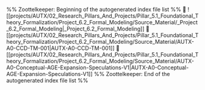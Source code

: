%% Zoottelkeeper: Beginning of the autogenerated index file list  %%
📄 ![[projects/AUTX/02_Research_Pillars_And_Projects/Pillar_5.1_Foundational_Theory_Formalization/Project_6.2_Formal_Modeling/Source_Material/_Project_6.2_Formal_Modeling|_Project_6.2_Formal_Modeling]]
📄 [[projects/AUTX/02_Research_Pillars_And_Projects/Pillar_5.1_Foundational_Theory_Formalization/Project_6.2_Formal_Modeling/Source_Material/AUTX-A0-CCD-TM-001|AUTX-A0-CCD-TM-001]]
📄 [[projects/AUTX/02_Research_Pillars_And_Projects/Pillar_5.1_Foundational_Theory_Formalization/Project_6.2_Formal_Modeling/Source_Material/AUTX-A0-Conceptual-AGE-Expansion-Speculations-V1|AUTX-A0-Conceptual-AGE-Expansion-Speculations-V1]]
%% Zoottelkeeper: End of the autogenerated index file list  %%

